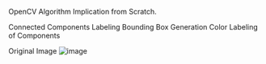 OpenCV Algorithm Implication from Scratch.

Connected Components Labeling
Bounding Box Generation
Color Labeling of Components

Original Image
![image](https://github.com/Frank42311/Object_Detection/assets/137829542/ba5e63a2-f758-4f30-9a85-624b197231a7)
